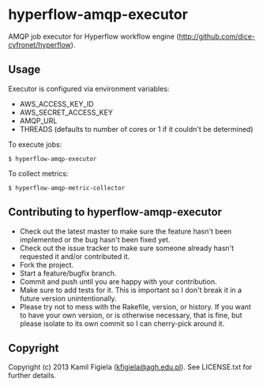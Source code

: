 # hyperflow-amqp-executor

AMQP job executor for Hyperflow workflow engine (http://github.com/dice-cyfronet/hyperflow).

## Usage

Executor is configured via environment variables:

 * AWS_ACCESS_KEY_ID
 * AWS_SECRET_ACCESS_KEY
 * AMQP_URL
 * THREADS (defaults to number of cores or 1 if it couldn't be determined)


To execute jobs:
  
`$ hyperflow-amqp-executor`

To collect metrics:
  
`$ hyperflow-amqp-metric-collector`

## Contributing to hyperflow-amqp-executor
 
* Check out the latest master to make sure the feature hasn't been implemented or the bug hasn't been fixed yet.
* Check out the issue tracker to make sure someone already hasn't requested it and/or contributed it.
* Fork the project.
* Start a feature/bugfix branch.
* Commit and push until you are happy with your contribution.
* Make sure to add tests for it. This is important so I don't break it in a future version unintentionally.
* Please try not to mess with the Rakefile, version, or history. If you want to have your own version, or is otherwise necessary, that is fine, but please isolate to its own commit so I can cherry-pick around it.

## Copyright

Copyright (c) 2013 Kamil Figiela (kfigiela@agh.edu.pl). See LICENSE.txt for further details.

